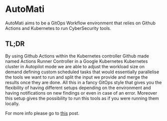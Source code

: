 # AutoMati

AutoMati aims to be a GitOps Workflow environment that relies on Github Actions and Kubernetes to run CyberSecurity tools.

## TL;DR

By using Github Actions within the Kubernetes controller Github made named Actions Runner Controller in a Google Kubernetes Kubernetes cluster in Autopilot mode we are able to adjust the workload size on demand defining custom scheduled tasks that would essentially parallelise the tools we want to run and split the input we provide and merge the results once they are done. All this in a fancy GitOps style that gives you the flexibility of having different setups depending on the environment and having notifications on new findings or even in case of an error. Moreover this setup gives the possibility to run this tools as if you were running them locally.

For more info please go to [this](https://iamsure.youarenot.me/posts/automati) post.